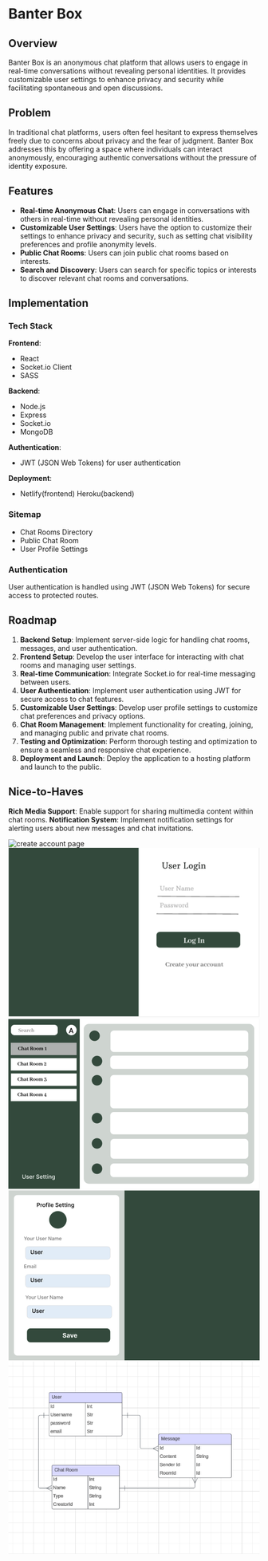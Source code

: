 # Banter Box

## Overview

Banter Box is an anonymous chat platform that allows users to engage in real-time conversations without revealing personal identities. It provides customizable user settings to enhance privacy and security while facilitating spontaneous and open discussions.

## Problem

In traditional chat platforms, users often feel hesitant to express themselves freely due to concerns about privacy and the fear of judgment. Banter Box addresses this by offering a space where individuals can interact anonymously, encouraging authentic conversations without the pressure of identity exposure.

## Features

- **Real-time Anonymous Chat**: Users can engage in conversations with others in real-time without revealing personal identities.
- **Customizable User Settings**: Users have the option to customize their settings to enhance privacy and security, such as setting chat visibility preferences and profile anonymity levels.
- **Public Chat Rooms**: Users can join public chat rooms based on interests.
- **Search and Discovery**: Users can search for specific topics or interests to discover relevant chat rooms and conversations.




## Implementation

### Tech Stack

**Frontend**:
- React
- Socket.io Client
- SASS

**Backend**:
- Node.js
- Express
- Socket.io
- MongoDB 

**Authentication**:
- JWT (JSON Web Tokens) for user authentication

**Deployment**:
- Netlify(frontend) Heroku(backend) 

### Sitemap

- Chat Rooms Directory
- Public Chat Room
- User Profile Settings

### Authentication

User authentication is handled using JWT (JSON Web Tokens) for secure access to protected routes.

## Roadmap

1. **Backend Setup**: Implement server-side logic for handling chat rooms, messages, and user authentication.
2. **Frontend Setup**: Develop the user interface for interacting with chat rooms and managing user settings.
3. **Real-time Communication**: Integrate Socket.io for real-time messaging between users.
4. **User Authentication**: Implement user authentication using JWT for secure access to chat features.
5. **Customizable User Settings**: Develop user profile settings to customize chat preferences and privacy options.
6. **Chat Room Management**: Implement functionality for creating, joining, and managing public and private chat rooms.
7. **Testing and Optimization**: Perform thorough testing and optimization to ensure a seamless and responsive chat experience.
8. **Deployment and Launch**: Deploy the application to a hosting platform and launch to the public.

## Nice-to-Haves

 **Rich Media Support**: Enable support for sharing multimedia content within chat rooms.
 **Notification System**: Implement notification settings for alerting users about new messages and chat invitations.

![create account page](Banter-Box/images/create-account.png)
![Log in page](images/login.png)
![Chat room page](images/chatroom.png)
![User setting page](images/profile-setting.png)
![Diagram](images/diagram.png)

